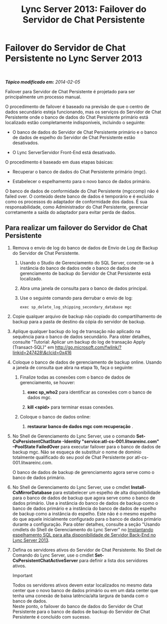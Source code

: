 ﻿---
title: 'Lync Server 2013: Failover do Servidor de Chat Persistente'
TOCTitle: Failover do Servidor de Chat Persistente
ms:assetid: 2cd79ffd-fee6-44ce-96cf-b98bf25e2690
ms:mtpsurl: https://technet.microsoft.com/pt-br/library/JJ204772(v=OCS.15)
ms:contentKeyID: 49306243
ms.date: 05/19/2016
mtps_version: v=OCS.15
ms.translationtype: HT
---

# Failover do Servidor de Chat Persistente no Lync Server 2013

 

_**Tópico modificado em:** 2014-02-05_

Failover para Servidor de Chat Persistente é projetado para ser principalmente um processo manual.

O procedimento de failover é baseado na previsão de que o centro de dados secundário esteja funcionando, mas os serviços do Servidor de Chat Persistente onde o banco de dados do Chat Persistente primário está localizado estão completamente indisponíveis, incluindo o seguinte:

  - O banco de dados do Servidor de Chat Persistente primário e o banco de dados de espelho do Servidor de Chat Persistente estão desativados.

  - O Lync ServerServidor Front-End está desativado.

O procedimento é baseado em duas etapas básicas:

  - Recuperar o banco de dados do Chat Persistente primário (mgc).

  - Estabelecer o espelhamento para o novo banco de dados primário.

O banco de dados de conformidade do Chat Persistente (mgccomp) não é failed over. O conteúdo deste banco de dados é temporário e é excluído como os processos do adaptador de conformidade dos dados. É sua responsabilidade, como Administrador do Chat Persistente, gerenciar corretamente a saída do adaptador para evitar perda de dados.

## Para realizar um failover do Servidor de Chat Persistente

1.  Remova o envio de log do banco de dados de Envio de Log de Backup do Servidor de Chat Persistente.
    
    1.  Usando o Studio de Gerenciamento do SQL Server, conecte-se à instância do banco de dados onde o banco de dados de gerenciamento de backup do Servidor de Chat Persistente está localizado.
    
    2.  Abra uma janela de consulta para o banco de dados principal.
    
    3.  Use o seguinte comando para derrubar o envio de log:
        
            exec sp_delete_log_shipping_secondary_database mgc

2.  Copie qualquer arquivo de backup não copiado do compartilhamento de backup para a pasta de destino da cópia do servidor de backup.

3.  Aplique qualquer backup do log de transação não aplicado na sequência para o banco de dados secundário. Para obter detalhes, consulte "Tutorial: Aplicar um backup do log de transação Apply (Transact-SQL)" em http://go.microsoft.com/fwlink/?linkid=247428\&clcid=0x416

4.  Coloque o banco de dados de gerenciamento de backup online. Usando a janela de consulta que abra na etapa 1b, faça o seguinte:
    
    1.  Finalize todas as conexões com o banco de dados de gerenciamento, se houver:
        
        1.  **exec sp\_who2** para identificar as conexões com o banco de dados mgc.
        
        2.  **kill \<spid\>** para terminar essas conexões.
    
    2.  Coloque o banco de dados online:
        
        1.  **restaurar banco de dados mgc com recuperação** .

5.  No Shell de Gerenciamento do Lync Server, use o comando **Set-CsPersistentChatState -Identity "service:atl-cs-001.litwareinc.com" –PoolState FailedOver** para executar failover para o banco de dados de backup mgc. Não se esqueça de substituir o nome de domínio totalmente qualificado do seu pool de Chat Persistente por atl-cs-001.litwareinc.com.
    
    O banco de dados de backup de gerenciamento agora serve como o banco de dados primário.

6.  No Shell de Gerenciamento do Lync Server, use o cmdlet **Install-CsMirrorDatabase** para estabelecer um espelho de alta disponibilidade para o banco de dados de backup que agora serve como o banco de dados primário. Use a instância do banco de dados de backup como o banco de dados primário e a instância do banco de dados de espelho de backup como a instância do espelho. Este não é o mesmo espelho do que aquele inicialmente configurado para o banco de dados primário durante a configuração. Para obter detalhes, consulte a seção "Usando cmdlets do Shell de Gerenciamento do Lync Server" no [Implantando espelhamento SQL para alta disponibilidade de Servidor Back-End no Lync Server 2013](lync-server-2013-deploying-sql-mirroring-for-back-end-server-high-availability.md).

7.  Defina os servidores ativos do Servidor de Chat Persistente. No Shell de Comando do Lync Server, use o cmdlet **Set-CsPersistentChatActiveServer** para definir a lista dos servidores ativos.
    
    > [!IMPORTANT]  
    > Todos os servidores ativos devem estar localizados no mesmo data center que o novo banco de dados primário ou em um data center que tenha uma conexão de baixa latência/alta largura de banda com o banco de dados.    
    Neste ponto, o failover do banco de dados do Servidor de Chat Persistente para o banco de dados de backup do Servidor de Chat Persistente é concluído com sucesso.


